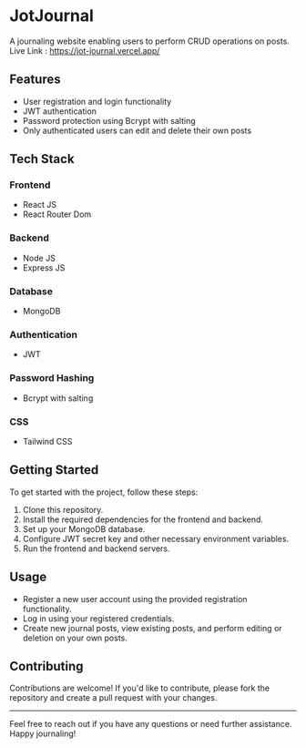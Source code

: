 # JotJournal

A journaling website enabling users to perform CRUD operations on posts. \
Live Link : https://jot-journal.vercel.app/

Features
--------

-   User registration and login functionality
-   JWT authentication
-   Password protection using Bcrypt with salting
-   Only authenticated users can edit and delete their own posts

Tech Stack
----------

### Frontend

-   React JS
-   React Router Dom

### Backend

-   Node JS
-   Express JS

### Database

-   MongoDB

### Authentication

-   JWT

### Password Hashing

-   Bcrypt with salting

### CSS

-   Tailwind CSS

Getting Started
---------------

To get started with the project, follow these steps:

1.  Clone this repository.
2.  Install the required dependencies for the frontend and backend.
3.  Set up your MongoDB database.
4.  Configure JWT secret key and other necessary environment variables.
5.  Run the frontend and backend servers.

Usage
-----

-   Register a new user account using the provided registration functionality.
-   Log in using your registered credentials.
-   Create new journal posts, view existing posts, and perform editing or deletion on your own posts.

Contributing
------------

Contributions are welcome! If you'd like to contribute, please fork the repository and create a pull request with your changes.

* * * * *

Feel free to reach out if you have any questions or need further assistance. Happy journaling!
